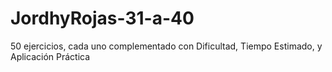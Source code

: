 # JordhyRojas-31-a-40
50 ejercicios, cada uno complementado con Dificultad, Tiempo Estimado, y Aplicación Práctica
